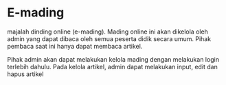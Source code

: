 # E-mading

majalah dinding online (e-mading). Mading online ini akan dikelola oleh admin yang dapat dibaca oleh semua peserta didik secara umum. Pihak pembaca saat ini hanya dapat membaca artikel.

Pihak admin akan dapat melakukan kelola mading dengan melakukan login terlebih dahulu. Pada kelola artikel, admin dapat melakukan input, edit dan hapus artikel
